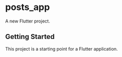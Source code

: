 # posts_app

A new Flutter project.

## Getting Started

This project is a starting point for a Flutter application.

